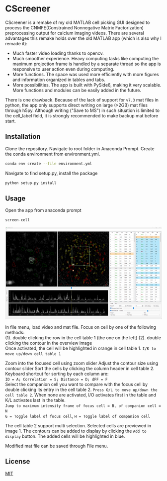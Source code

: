 # CScreener

CScreener is a remake of my old MATLAB cell picking GUI designed to process the CNMFE(Constrained Nonnegative Matrix Factorization) preprocessing output for calcium imaging videos. There are several advantages this remake holds over the old MATLAB app (which is also why I remade it):

- Much faster video loading thanks to opencv.
- Much smoother experience. Heavy computing tasks like computing the maximum projection frame is handled by a separate thread so the app is responsive to user action even during computing.
- More functions. The space was used more efficiently with more figures and information organized in tables and tabs.
- More possibilities. The app is built with PySide6, making it very scalable. More functions and modules can be easily added in the future.

There is one drawback. Because of the lack of support for `v7.3` mat files in python, the app only supports direct writing on large (>2GB) mat files through h5py. Although writing ("Save to MS") in such situation is limited to the cell_label field, it is strongly recommended to make backup mat before start.

## Installation

Clone the repository. Navigate to root folder in Anaconda Prompt. Create the conda environment from environment.yml.

```bash
conda env create --file environment.yml
```

Navigate to find setup.py, install the package

```bash
python setup.py install
```

## Usage

Open the app from anaconda prompt

```python
screen-cell
```

![Alt text](cscreener/image/screenshot.png)

In file menu, load video and mat file.
Focus on cell by one of the following methods:  
(1). double clicking the row in the cell table 1 (the one on the left)
(2). double clicking the contour in the overview image  
Once activated, the cell will be highlighted in orange in cell table 1. `I/K to move up/down cell table 1`

Zoom into the focused cell using zoom slider
Adjust the contour size using contour slider
Sort the cells by clicking the column header in cell table 2. Keyboard shortcut for sorting by each column are:  
`ID = A; Correlation = S; Distance = D; dFF = F`  
Select the companion cell you want to compare with the focus cell by double clicking its entry in the cell table 2. `Press O/L to move up/down the cell table 2`. When none are activated, I/O activates first in the table and K/L activates last in the table.  
`Jump to maximum intensity frame of focus cell = B, of companion cell = N`  
`G = Toggle label of focus cell`, `H = Toggle label of companion cell`

The cell table 2 support multi selection. Selected cells are previewed in image 1. The contours can be added to display by clicking the `Add to display` button. The added cells will be highlighted in blue.

Modified mat file can be saved through File menu.

<!--
## Contributing

Pull requests are welcome. For major changes, please open an issue first
to discuss what you would like to change.

Please make sure to update tests as appropriate.-->

## License

[MIT](https://choosealicense.com/licenses/mit/)
